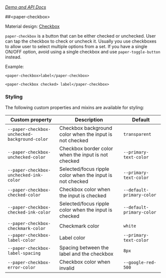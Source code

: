 
<!---

This README is automatically generated from the comments in these files:
metadata.html  paper-checkbox.html

Edit those files, and our readme bot will duplicate them over here!
Edit this file, and the bot will squash your changes :)

-->

_[Demo and API Docs](https://elements.polymer-project.org/elements/paper-checkbox)_


##&lt;paper-checkbox&gt;


Material design: [Checkbox](https://www.google.com/design/spec/components/selection-controls.html#selection-controls-checkbox)

`paper-checkbox` is a button that can be either checked or unchecked.  User
can tap the checkbox to check or uncheck it.  Usually you use checkboxes
to allow user to select multiple options from a set.  If you have a single
ON/OFF option, avoid using a single checkbox and use `paper-toggle-button`
instead.

Example:

    <paper-checkbox>label</paper-checkbox>

    <paper-checkbox checked> label</paper-checkbox>

### Styling

The following custom properties and mixins are available for styling:

Custom property | Description | Default
----------------|-------------|----------
`--paper-checkbox-unchecked-background-color` | Checkbox background color when the input is not checked | `transparent`
`--paper-checkbox-unchecked-color` | Checkbox border color when the input is not checked | `--primary-text-color`
`--paper-checkbox-unchecked-ink-color` | Selected/focus ripple color when the input is not checked | `--primary-text-color`
`--paper-checkbox-checked-color` | Checkbox color when the input is checked | `--default-primary-color`
`--paper-checkbox-checked-ink-color` | Selected/focus ripple color when the input is checked | `--default-primary-color`
`--paper-checkbox-checkmark-color` | Checkmark color | `white`
`--paper-checkbox-label-color` | Label color | `--primary-text-color`
`--paper-checkbox-label-spacing` | Spacing between the label and the checkbox | `8px`
`--paper-checkbox-error-color` | Checkbox color when invalid | `--google-red-500`


